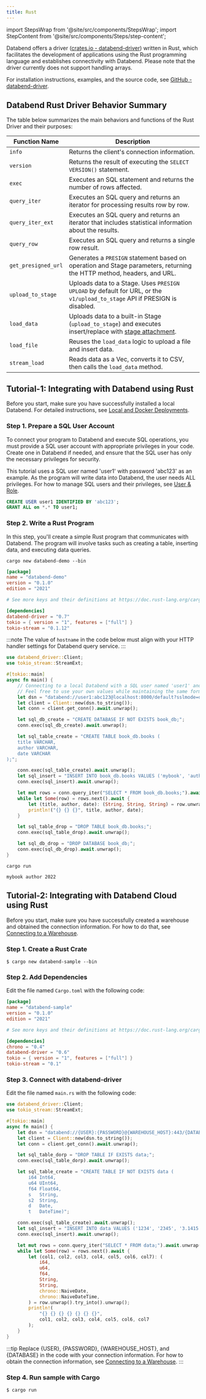 ```yaml
---
title: Rust
---
```


import StepsWrap from '@site/src/components/StepsWrap';
import StepContent from '@site/src/components/Steps/step-content';

Databend offers a driver ([crates.io - databend-driver](https://crates.io/crates/databend-driver)) written in Rust, which facilitates the development of applications using the Rust programming language and establishes connectivity with Databend. Please note that the driver currently does not support handling arrays.

For installation instructions, examples, and the source code, see [GitHub - databend-driver](https://github.com/datafuselabs/BendSQL/tree/main/driver).

## Databend Rust Driver Behavior Summary

The table below summarizes the main behaviors and functions of the Rust Driver and their purposes:

| Function Name        | Description                                                       |
|----------------------|-------------------------------------------------------------------|
| `info`               | Returns the client's connection information.                      |
| `version`            | Returns the result of executing the `SELECT VERSION()` statement.  |
| `exec`               | Executes an SQL statement and returns the number of rows affected. |
| `query_iter`         | Executes an SQL query and returns an iterator for processing results row by row. |
| `query_iter_ext`     | Executes an SQL query and returns an iterator that includes statistical information about the results. |
| `query_row`          | Executes an SQL query and returns a single row result.            |
| `get_presigned_url`  | Generates a `PRESIGN` statement based on operation and Stage parameters, returning the HTTP method, headers, and URL. |
| `upload_to_stage`    | Uploads data to a Stage. Uses `PRESIGN UPLOAD` by default for URL, or the `v1/upload_to_stage` API if PRESIGN is disabled. |
| `load_data`          | Uploads data to a built-in Stage (`upload_to_stage`) and executes insert/replace with [stage attachment](/developer/apis/http#stage-attachment). |
| `load_file`          | Reuses the `load_data` logic to upload a file and insert data.    |
| `stream_load`        | Reads data as a Vec, converts it to CSV, then calls the `load_data` method. |

## Tutorial-1: Integrating with Databend using Rust

Before you start, make sure you have successfully installed a local Databend. For detailed instructions, see [Local and Docker Deployments](/guides/deploy/deploying-local).

### Step 1. Prepare a SQL User Account

To connect your program to Databend and execute SQL operations, you must provide a SQL user account with appropriate privileges in your code. Create one in Databend if needed, and ensure that the SQL user has only the necessary privileges for security.

This tutorial uses a SQL user named 'user1' with password 'abc123' as an example. As the program will write data into Databend, the user needs ALL privileges. For how to manage SQL users and their privileges, see [User & Role](/sql/sql-commands/ddl/user/).

```sql
CREATE USER user1 IDENTIFIED BY 'abc123';
GRANT ALL on *.* TO user1;
```

### Step 2. Write a Rust Program

In this step, you'll create a simple Rust program that communicates with Databend. The program will involve tasks such as creating a table, inserting data, and executing data queries.

<StepsWrap>

<StepContent number="1" title="Create a new project">

```shell
cargo new databend-demo --bin
```

```toml title='Cargo.toml'
[package]
name = "databend-demo"
version = "0.1.0"
edition = "2021"

# See more keys and their definitions at https://doc.rust-lang.org/cargo/reference/manifest.html

[dependencies]
databend-driver = "0.7"
tokio = { version = "1", features = ["full"] }
tokio-stream = "0.1.12"
```


</StepContent>

<StepContent number="2" title="Copy and paste the following code to the file main.rs">


:::note
The value of `hostname` in the code below must align with your HTTP handler settings for Databend query service.
:::

```rust title='main.rs'
use databend_driver::Client;
use tokio_stream::StreamExt;

#[tokio::main]
async fn main() {
    // Connecting to a local Databend with a SQL user named 'user1' and password 'abc123' as an example.
    // Feel free to use your own values while maintaining the same format.
    let dsn = "databend://user1:abc123@localhost:8000/default?sslmode=disable";
    let client = Client::new(dsn.to_string());
    let conn = client.get_conn().await.unwrap();

    let sql_db_create = "CREATE DATABASE IF NOT EXISTS book_db;";
    conn.exec(sql_db_create).await.unwrap();

    let sql_table_create = "CREATE TABLE book_db.books (
    title VARCHAR,
    author VARCHAR,
    date VARCHAR
);";

    conn.exec(sql_table_create).await.unwrap();
    let sql_insert = "INSERT INTO book_db.books VALUES ('mybook', 'author', '2022');";
    conn.exec(sql_insert).await.unwrap();

    let mut rows = conn.query_iter("SELECT * FROM book_db.books;").await.unwrap();
    while let Some(row) = rows.next().await {
        let (title, author, date): (String, String, String) = row.unwrap().try_into().unwrap();
        println!("{} {} {}", title, author, date);
    }

    let sql_table_drop = "DROP TABLE book_db.books;";
    conn.exec(sql_table_drop).await.unwrap();

    let sql_db_drop = "DROP DATABASE book_db;";
    conn.exec(sql_db_drop).await.unwrap();
}
```


</StepContent>

<StepContent number="3" title="Run the program. ">

```shell
cargo run
```

```text title='Outputs'
mybook author 2022
```

</StepContent>

</StepsWrap>


## Tutorial-2: Integrating with Databend Cloud using Rust

Before you start, make sure you have successfully created a warehouse and obtained the connection information. For how
to do that, see [Connecting to a Warehouse](/guides/cloud/using-databend-cloud/warehouses#connecting).

### Step 1. Create a Rust Crate

```shell
$ cargo new databend-sample --bin
```

### Step 2. Add Dependencies

Edit the file named `Cargo.toml` with the following code:

```toml
[package]
name = "databend-sample"
version = "0.1.0"
edition = "2021"

# See more keys and their definitions at https://doc.rust-lang.org/cargo/reference/manifest.html

[dependencies]
chrono = "0.4"
databend-driver = "0.6"
tokio = { version = "1", features = ["full"] }
tokio-stream = "0.1"
```

### Step 3. Connect with databend-driver

Edit the file named `main.rs` with the following code:

```rust
use databend_driver::Client;
use tokio_stream::StreamExt;

#[tokio::main]
async fn main() {
    let dsn = "databend://{USER}:{PASSWORD}@{WAREHOUSE_HOST}:443/{DATABASE}";
    let client = Client::new(dsn.to_string());
    let conn = client.get_conn().await.unwrap();

    let sql_table_dorp = "DROP TABLE IF EXISTS data;";
    conn.exec(sql_table_dorp).await.unwrap();

    let sql_table_create = "CREATE TABLE IF NOT EXISTS data (
		i64 Int64,
		u64 UInt64,
		f64 Float64,
		s   String,
		s2  String,
		d   Date,
		t   DateTime)";

    conn.exec(sql_table_create).await.unwrap();
    let sql_insert = "INSERT INTO data VALUES ('1234', '2345', '3.1415', 'test', 'test2', '2021-01-01', '2021-01-01 00:00:00');";
    conn.exec(sql_insert).await.unwrap();

    let mut rows = conn.query_iter("SELECT * FROM data;").await.unwrap();
    while let Some(row) = rows.next().await {
        let (col1, col2, col3, col4, col5, col6, col7): (
            i64,
            u64,
            f64,
            String,
            String,
            chrono::NaiveDate,
            chrono::NaiveDateTime,
        ) = row.unwrap().try_into().unwrap();
        println!(
            "{} {} {} {} {} {} {}",
            col1, col2, col3, col4, col5, col6, col7
        );
    }
}
```

:::tip
Replace {USER}, {PASSWORD}, {WAREHOUSE_HOST}, and {DATABASE} in the code with your connection information. For how to
obtain the connection information,
see [Connecting to a Warehouse](/guides/cloud/using-databend-cloud/warehouses#connecting).
:::

### Step 4. Run sample with Cargo

```shell
$ cargo run
```